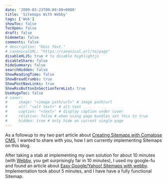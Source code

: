 ```yaml
---
date: '2009-03-23T00:00:00+0000'
title: 'Sitemaps With Webby'
tags: ['Web']
showToc: false
TocOpen: false
draft: false
hidemeta: false
comments: false
# description: "Desc Text."
# canonicalURL: "https://canonical.url/to/page"
disableHLJS: true # to disable highlightjs
disableShare: false
hideSummary: false
searchHidden: false
ShowReadingTime: false
ShowBreadCrumbs: true
ShowPostNavLinks: true
ShowRssButtonInSectionTermList: true
UseHugoToc: false
# cover:
#     image: "<image path/url>" # image path/url
#     alt: "<alt text>" # alt text
#     caption: "<text>" # display caption under cover
#     relative: false # when using page bundles set this to true
#     hidden: true # only hide on current single page
---
```


As a followup to my two part article about [Creating Sitemaps with Comatose CMS](/2009/03/16/creating-sitemaps-with-comatose-cms/), I wanted to share with you, how I am currently implementing Sitemaps on this blog.

After taking a stab at implementing my own solution for about 10 minutes (with [Webby](http://webby.rubyforge.org/), you get surprisingly far in 10 minutes), I used my google-fu and found an article about [Easy Google/Yahoo! Sitemaps with webby](http://www.opensourcery.co.za/2008/10/19/easy-googleyahoo-sitemaps-with-webby). Implementation took about 5 minutes, and I have have a fully functional Sitemap.
